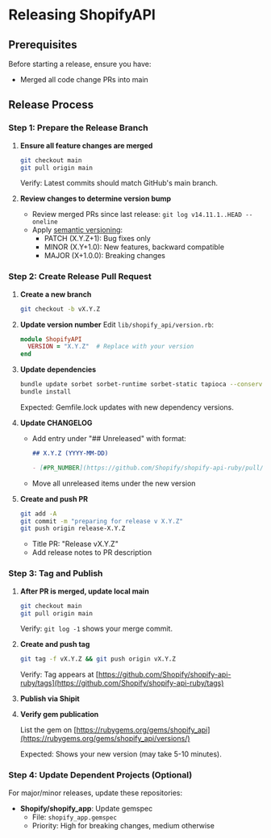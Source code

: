 # Releasing ShopifyAPI

## Prerequisites

Before starting a release, ensure you have:

- Merged all code change PRs into main

## Release Process

### Step 1: Prepare the Release Branch

1. **Ensure all feature changes are merged**

   ```bash
   git checkout main
   git pull origin main
   ```

   Verify: Latest commits should match GitHub's main branch.

2. **Review changes to determine version bump**
   - Review merged PRs since last release: `git log v14.11.1..HEAD --oneline`
   - Apply [semantic versioning](https://semver.org/):
     - PATCH (X.Y.Z+1): Bug fixes only
     - MINOR (X.Y+1.0): New features, backward compatible
     - MAJOR (X+1.0.0): Breaking changes

### Step 2: Create Release Pull Request

1. **Create a new branch**

   ```bash
   git checkout -b vX.Y.Z
   ```

2. **Update version number**
   Edit `lib/shopify_api/version.rb`:

   ```ruby
   module ShopifyAPI
     VERSION = "X.Y.Z"  # Replace with your version
   end
   ```

3. **Update dependencies**

   ```bash
   bundle update sorbet sorbet-runtime sorbet-static tapioca --conservative
   bundle install
   ```

   Expected: Gemfile.lock updates with new dependency versions.

4. **Update CHANGELOG**
   - Add entry under "## Unreleased" with format:

     ```markdown
     ## X.Y.Z (YYYY-MM-DD)
     
     - [#PR_NUMBER](https://github.com/Shopify/shopify-api-ruby/pull/PR_NUMBER) Description of change
     ```

   - Move all unreleased items under the new version

5. **Create and push PR**

   ```bash
   git add -A
   git commit -m "preparing for release v X.Y.Z"
   git push origin release-X.Y.Z
   ```

   - Title PR: "Release vX.Y.Z"
   - Add release notes to PR description

### Step 3: Tag and Publish

1. **After PR is merged, update local main**

   ```bash
   git checkout main
   git pull origin main
   ```

   Verify: `git log -1` shows your merge commit.

2. **Create and push tag**

   ```bash
   git tag -f vX.Y.Z && git push origin vX.Y.Z
   ```

   Verify: Tag appears at [https://github.com/Shopify/shopify-api-ruby/tags](https://github.com/Shopify/shopify-api-ruby/tags)

3. **Publish via Shipit**

4. **Verify gem publication**

   List the gem on [https://rubygems.org/gems/shopify_api](https://rubygems.org/gems/shopify_api/versions/)

   Expected: Shows your new version (may take 5-10 minutes).

### Step 4: Update Dependent Projects (Optional)

For major/minor releases, update these repositories:
  
- **Shopify/shopify_app**: Update gemspec
  - File: `shopify_app.gemspec`
  - Priority: High for breaking changes, medium otherwise
